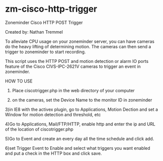 # zm-cisco-http-trigger
Zoneminder Cisco HTTP POST Trigger

Created by: Nathan Tremmel

To alleviate CPU usage on your zoneminder server, you can have cameras do the heavy lifting of determining motion.  The cameras can then send a trigger to zoneminder to start recording.

This script uses the HTTP POST and motion detection or alarm IO ports feature of the Cisco CIVS-IPC-2621V cameras to trigger an event in zoneminder.

HOW TO USE

1) Place ciscotrigger.php in the web directory of your computer 

2) on the cameras, set the Device Name to the monitor ID in zoneminder

3)in IE8 with the activex plugin, go to Applications, Motion Dection and set a Window for motion detection and threshold, etc

4)Go to Applications, Mail/FTP/HTTP, enable http and enter the ip and URL of the location of ciscotrigger.php

5)Go to Event and create an every day all the time schedule and click add.

6)set Trigger Event to Enable and select what triggers you want enabled and put a check in the HTTP box and click save.